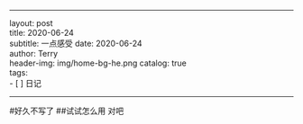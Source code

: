 - - - -
layout:     post                    
title:       2020-06-24             
subtitle:   一点感受 
date:       2020-06-24            
author:     Terry                      
header-img: img/home-bg-he.png
catalog: true                       
tags:                               
		- [ ] 日记
- - - -

#好久不写了
##试试怎么用
对吧